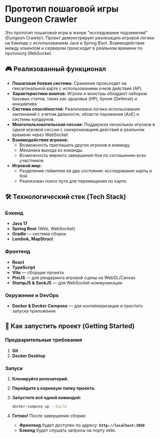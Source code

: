 # Прототип пошаговой игры Dungeon Crawler

Это прототип пошаговой игры в жанре "исследование подземелий" (Dungeon Crawler). Проект демонстрирует реализацию игровой логики на бэкенде с использованием Java и Spring Boot. Взаимодействие между клиентом и сервером происходит в реальном времени по протоколу WebSocket.

## 🎮 Реализованный функционал

*   **Пошаговая боевая система:** Сражения происходят на гексагональной карте с использованием очков действия (AP).
*   **Характеристики юнитов:** Игроки и монстры обладают набором базовых статов, таких как здоровье (HP), броня (Defense) и инициатива.
*   **Система способностей:** Реализована логика использования заклинаний с учетом дальности, области поражения (AoE) и системы кулдаунов.
*   **Многопользовательская сессия:** Поддержка нескольких игроков в одной игровой сессии с синхронизацией действий в реальном времени через WebSocket.
*   **Взаимодействие игроков:**
    *   Возможность приглашать других игроков в команду.
    *   Механика выхода из команды.
    *   Возможность мирного завершения боя по соглашению всех участников.
*   **Игровой мир:**
    *   Разделение геймплея на два состояния: исследование карты и бой.
    *   Реализован поиск пути для перемещения по карте.

## 🛠️ Технологический стек (Tech Stack)

### Бэкенд
*   **Java 17**
*   **Spring Boot** (Web, WebSocket)
*   **Gradle** — система сборки
*   **Lombok, MapStruct**

### Фронтенд
*   **React**
*   **TypeScript**
*   **Vite** — сборщик проекта
*   **PixiJS** — для рендеринга игровой сцены на WebGL/Canvas
*   **StompJS & SockJS** — для WebSocket-коммуникации

### Окружение и DevOps
*   **Docker & Docker Compose** — для контейнеризации и простого запуска приложения.

## 🚀 Как запустить проект (Getting Started)

### Предварительные требования

1.  **Git**
2.  **Docker Desktop**

### Запуск

1.  **Клонируйте репозиторий.**

2.  **Перейдите в корневую папку проекта.**

3.  **Запустите всё одной командой:**
    ```bash
    docker-compose up --build
    ```

4.  **Готово!** После завершения сборки:
    *   **Фронтенд** будет доступен по адресу: **`http://localhost:3000`**
    *   **Бэкенд** будет слушать запросы на порту `8080`.
